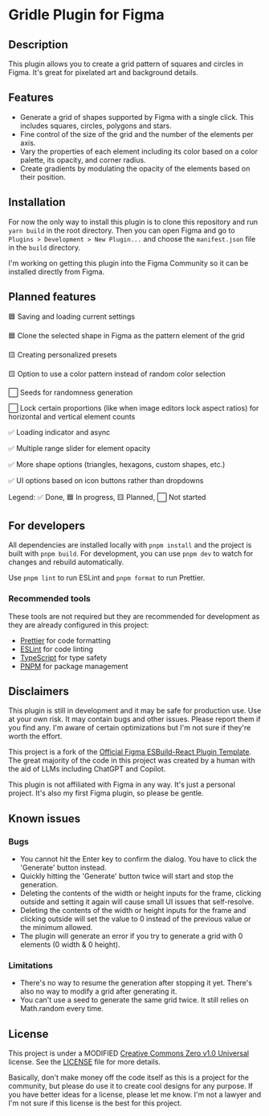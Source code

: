 # Gridle Plugin for Figma

## Description

This plugin allows you to create a grid pattern of squares and circles in Figma. It's great for pixelated art and background details.

## Features

- Generate a grid of shapes supported by Figma with a single click. This includes squares, circles, polygons and stars.
- Fine control of the size of the grid and the number of the elements per axis.
- Vary the properties of each element including its color based on a color palette, its opacity, and corner radius.
- Create gradients by modulating the opacity of the elements based on their position.

## Installation

For now the only way to install this plugin is to clone this repository and run `yarn build` in the root directory. Then you can open Figma and go to `Plugins > Development > New Plugin...` and choose the `manifest.json` file in the `build` directory.

I'm working on getting this plugin into the Figma Community so it can be installed directly from Figma.

## Planned features

🟦 Saving and loading current settings

🟦 Clone the selected shape in Figma as the pattern element of the grid

🟨 Creating personalized presets

🟨 Option to use a color pattern instead of random color selection

⬜ Seeds for randomness generation

⬜ Lock certain proportions (like when image editors lock aspect ratios) for horizontal and vertical element counts

✅ Loading indicator and async

✅ Multiple range slider for element opacity

✅ More shape options (triangles, hexagons, custom shapes, etc.)

✅ UI options based on icon buttons rather than dropdowns

Legend: ✅ Done, 🟦 In progress, 🟨 Planned, ⬜ Not started

## For developers

All dependencies are installed locally with `pnpm install` and the project is built with `pnpm build`.
For development, you can use `pnpm dev` to watch for changes and rebuild automatically.

Use `pnpm lint` to run ESLint and `pnpm format` to run Prettier.

### Recommended tools

These tools are not required but they are recommended for development as they are already configured in this project:

- [Prettier](https://prettier.io/) for code formatting
- [ESLint](https://eslint.org/) for code linting
- [TypeScript](https://www.typescriptlang.org/) for type safety
- [PNPM](https://pnpm.js.org/) for package management

## Disclaimers

This plugin is still in development and it may be safe for production use. Use at your own risk. It may contain bugs and other issues. Please report them if you find any. I'm aware of certain optimizations but I'm not sure if they're worth the effort.

This project is a fork of the [Official Figma ESBuild-React Plugin Template](https://github.com/figma/plugin-samples/tree/master/esbuild-react). The great majority of the code in this project was created by a human with the aid of LLMs including ChatGPT and Copilot.

This plugin is not affiliated with Figma in any way. It's just a personal project.
It's also my first Figma plugin, so please be gentle.

## Known issues

### Bugs

- You cannot hit the Enter key to confirm the dialog. You have to click the 'Generate' button instead.
- Quickly hitting the 'Generate' button twice will start and stop the generation.
- Deleting the contents of the width or height inputs for the frame, clicking outside and setting it again will cause small UI issues that self-resolve.
- Deleting the contents of the width or height inputs for the frame and clicking outside will set the value to 0 instead of the previous value or the minimum allowed.
- The plugin will generate an error if you try to generate a grid with 0 elements (0 width & 0 height).

### Limitations

- There's no way to resume the generation after stopping it yet. There's also no way to modify a grid after generating it.
- You can't use a seed to generate the same grid twice. It still relies on Math.random every time.

## License

This project is under a MODIFIED [Creative Commons Zero v1.0 Universal](https://creativecommons.org/publicdomain/zero/1.0/) license. See the [LICENSE](LICENSE) file for more details.

Basically, don't make money off the code itself as this is a project for the community, but please do use it to create cool designs for any purpose.
If you have better ideas for a license, please let me know. I'm not a lawyer and I'm not sure if this license is the best for this project.
